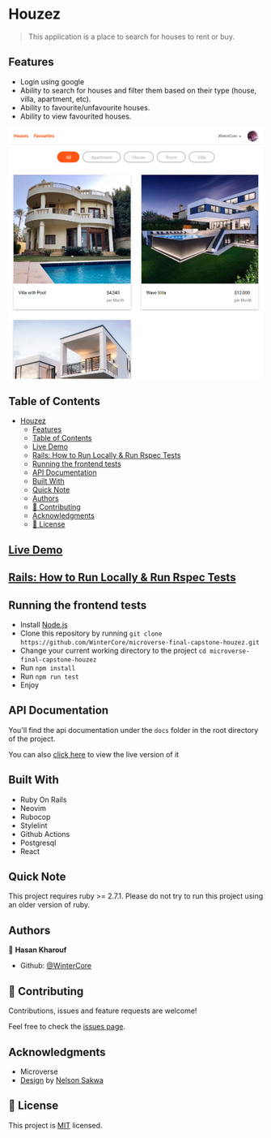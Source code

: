 # Houzez

> This application is a place to search for houses to rent or buy.

## Features
- Login using google
- Ability to search for houses and filter them based on their type (house, villa, apartment, etc).
- Ability to favourite/unfavourite houses.
- Ability to view favourited houses.

![screenshot](./screenshot.png)

## Table of Contents
- [Houzez](#houzez)
  - [Features](#features)
  - [Table of Contents](#table-of-contents)
  - [Live Demo](#live-demo)
  - [Rails: How to Run Locally & Run Rspec Tests](#rails-how-to-run-locally--run-rspec-tests)
  - [Running the frontend tests](#running-the-frontend-tests)
  - [API Documentation](#api-documentation)
  - [Built With](#built-with)
  - [Quick Note](#quick-note)
  - [Authors](#authors)
  - [🤝 Contributing](#-contributing)
  - [Acknowledgments](#acknowledgments)
  - [📝 License](#-license)

## [Live Demo](https://houzez.upperdown.me)

## [Rails: How to Run Locally & Run Rspec Tests](HOWTO.md) 

## Running the frontend tests

- Install [Node.js](https://nodejs.org/en/)
- Clone this repository by running `git clone https://github.com/WinterCore/microverse-final-capstone-houzez.git`
- Change your current working directory to the project `cd microverse-final-capstone-houzez`
- Run `npm install`
- Run `npm run test`
- Enjoy

## API Documentation

You'll find the api documentation under the `docs` folder in the root directory of the project.

You can also [click here](https://docs.houzez.upperdown.me) to view the live version of it

## Built With

- Ruby On Rails
- Neovim
- Rubocop
- Stylelint
- Github Actions
- Postgresql
- React


## Quick Note
This project requires ruby >= 2.7.1.
Please do not try to run this project using an older version of ruby.

## Authors

👤 **Hasan Kharouf**

- Github: [@WinterCore](https://github.com/wintercore)

## 🤝 Contributing

Contributions, issues and feature requests are welcome!

Feel free to check the [issues page](issues/).

## Acknowledgments

- Microverse
- [Design](https://www.behance.net/gallery/37706679/Circle-(Landing-page-Dashboard-Mobile-App)) by [Nelson Sakwa](https://www.behance.net/alexey_savitskiy)

## 📝 License

This project is [MIT](LICENSE) licensed.